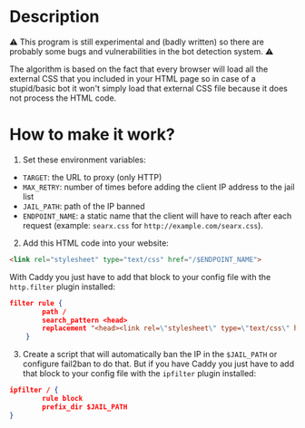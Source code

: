 # Description
:warning: This program is still experimental and (badly written) so there are probably some bugs and vulnerabilities in the bot detection system. :warning:

The algorithm is based on the fact that every browser will load all the external CSS that you included in your HTML page so in case of a stupid/basic bot it won't simply load that external CSS file because it does not process the HTML code.

# How to make it work?
1. Set these environment variables:
- `TARGET`: the URL to proxy (only HTTP)
- `MAX_RETRY`: number of times before adding the client IP address to the jail list
- `JAIL_PATH`: path of the IP banned
- `ENDPOINT_NAME`: a static name that the client will have to reach after each request (example: `searx.css` for `http://example.com/searx.css`).
2. Add this HTML code into your website:
````HTML
<link rel="stylesheet" type="text/css" href="/$ENDPOINT_NAME">
````
With Caddy you just have to add that block to your config file with the `http.filter` plugin installed:
````JSON
filter rule {
		path /
		search_pattern <head>
		replacement "<head><link rel=\"stylesheet\" type=\"text/css\" href=\"/searx.css\">"
	}
````
3. Create a script that will automatically ban the IP in the `$JAIL_PATH` or configure fail2ban to do that.
But if you have Caddy you just have to add that block to your config file with the `ipfilter` plugin installed:
````JSON
ipfilter / {
		rule block
		prefix_dir $JAIL_PATH
}
````